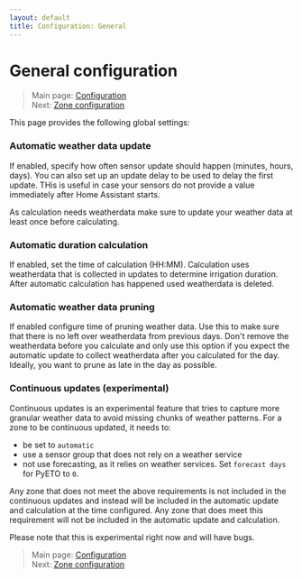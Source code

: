 ```yaml
---
layout: default
title: Configuration: General
---
```

# General configuration

> Main page: [Configuration](configuration.md)<br/>
> Next: [Zone configuration](configuration-zones.md)

This page provides the following global settings:

### Automatic weather data update
If enabled, specify how often sensor update should happen (minutes, hours, days). You can also set up an update delay to be used to delay the first update. THis is useful in case your sensors do not provide a value immediately after Home Assistant starts.

As calculation needs weatherdata make sure to update your weather data at least once before calculating.

### Automatic duration calculation
If enabled, set the time of calculation (HH:MM). Calculation uses weatherdata that is collected in updates to determine irrigation duration. After automatic calculation has happened used weatherdata is deleted.

### Automatic weather data pruning
If enabled configure time of pruning weather data. Use this to make sure that there is no left over weatherdata from previous days. Don't remove the weatherdata before you calculate and only use this option if you expect the automatic update to collect weatherdata after you calculated for the day. Ideally, you want to prune as late in the day as possible.

### Continuous updates (experimental)
Continuous updates is an experimental feature that tries to capture more granular weather data to avoid missing chunks of weather patterns. For a zone to be continuous updated, it needs to:
* be set to `automatic`
* use a sensor group that does not rely on a weather service
* not use forecasting, as it relies on weather services. Set `forecast days` for PyETO to `0`.

Any zone that does not meet the above requirements is not included in the continuous updates and instead will be included in the automatic update and calculation at the time configured. 
Any zone that does meet this requirement will not be included in the automatic update and calculation.

Please note that this is experimental right now and will have bugs.


> Main page: [Configuration](configuration.md)<br/>
> Next: [Zone configuration](configuration-zones.md)